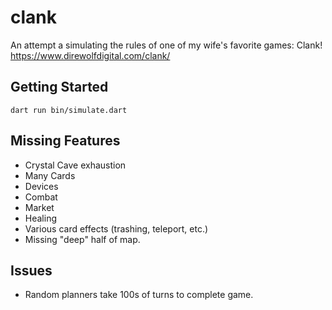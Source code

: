 # clank

An attempt a simulating the rules of one of my wife's favorite games: Clank!
https://www.direwolfdigital.com/clank/


## Getting Started

```
dart run bin/simulate.dart
```

## Missing Features
* Crystal Cave exhaustion
* Many Cards
* Devices
* Combat
* Market
* Healing
* Various card effects (trashing, teleport, etc.)
* Missing "deep" half of map.

## Issues
* Random planners take 100s of turns to complete game.
